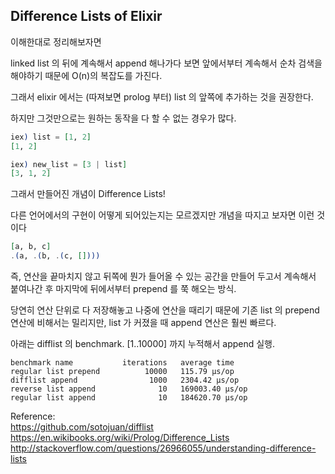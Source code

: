 ## Difference Lists of Elixir

이해한대로 정리해보자면

linked list 의 뒤에 계속해서 append 해나가다 보면 앞에서부터 계속해서 순차 검색을 해야하기 때문에 O(n)의 복잡도를 가진다.

그래서 elixir 에서는 (따져보면 prolog 부터) list 의 앞쪽에 추가하는 것을 권장한다.

하지만 그것만으로는 원하는 동작을 다 할 수 없는 경우가 많다.

```elixir
iex) list = [1, 2]
[1, 2]

iex) new_list = [3 | list]
[3, 1, 2]
```

그래서 만들어진 개념이 Difference Lists!

다른 언어에서의 구현이 어떻게 되어있는지는 모르겠지만 개념을 따지고 보자면 이런 것이다

```elixir
[a, b, c]
.(a, .(b, .(c, [])))
```

즉, 연산을 끝마치지 않고 뒤쪽에 뭔가 들어올 수 있는 공간을 만들어 두고서 계속해서 붙여나간 후 마지막에 뒤에서부터 prepend 를 쭉 해오는 방식.

당연히 연산 단위로 다 저장해놓고 나중에 연산을 때리기 때문에 기존 list 의 prepend 연산에 비해서는 밀리지만, list 가 커졌을 때 append 연산은 훨씬 빠르다.

아래는 difflist 의 benchmark.
[1..10000] 까지 누적해서 append 실행.

```
benchmark name           iterations   average time
regular list prepend          10000   115.79 µs/op
difflist append                1000   2304.42 µs/op
reverse list append              10   169003.40 µs/op
regular list append              10   184620.70 µs/op
```

Reference:  
https://github.com/sotojuan/difflist  
https://en.wikibooks.org/wiki/Prolog/Difference_Lists  
http://stackoverflow.com/questions/26966055/understanding-difference-lists